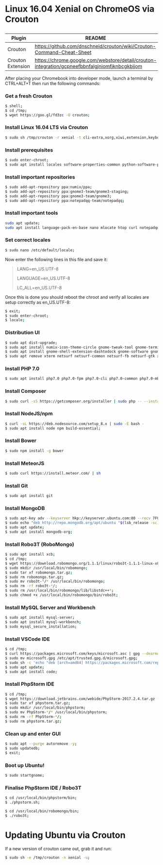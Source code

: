 
# Linux 16.04 Xenial on ChromeOS via Crouton
##

| Plugin | README |
| ------ | ------ |
| Crouton | https://github.com/dnschneid/crouton/wiki/Crouton-Command-Cheat-Sheet |
| Crouton Extension | https://chrome.google.com/webstore/detail/crouton-integration/gcpneefbbnfalgjniomfjknbcgkbijom |

After placing your Chromebook into developer mode, launch a terminal by CTRL+ALT+T then run the following commands:

### Get a fresh Crouton
```sh
$ shell;
$ cd /tmp;
$ wget https://goo.gl/fd3zc -O crouton;
```

### Install Linux 16.04 LTS via Crouton
```sh
$ sudo sh /tmp/crouton -r xenial -t cli-extra,xorg,xiwi,extension,keyboard,audio,chrome,gnome -e;
```

### Install prerequisites
```sh
$ sudo enter-chroot;
$ sudo apt install locales software-properties-common python-software-properties;
```

### Install important repositories
```sh
$ sudo add-apt-repository ppa:numix/ppa;
$ sudo add-apt-repository ppa:gnome3-team/gnome3-staging;
$ sudo add-apt-repository ppa:gnome3-team/gnome3;
$ sudo add-apt-repository ppa:notepadqq-team/notepadqq;
```

### Install important tools
```sh
sudo apt update;
sudo apt install language-pack-en-base nano mlocate htop curl notepadqq preload inxi;
```

### Set correct locales
```sh
$ sudo nano /etc/default/locale;
```
Now enter the following lines in this file and save it:

> LANG=en_US.UTF-8
>
> LANGUAGE=en_US.UTF-8
>
> LC_ALL=en_US.UTF-8

Once this is done you should reboot the chroot and verify all locales are setup correctly as en_US.UTF-8:
```sh
$ exit;
$ sudo enter-chroot;
$ locale;
```

### Distribution UI
```sh
$ sudo apt dist-upgrade;
$ sudo apt install numix-icon-theme-circle gnome-tweak-tool gnome-terminal whoopsie gnome-control-center gnome-online-accounts;
$ sudo apt install gnome-shell-extension-dashtodock gnome-software gnome-software-common gnome-shell-pomodoro;
$ sudo apt remove xterm netsurf netsurf-common netsurf-fb netsurf-gtk xserver-xorg-video-intel;
```

### Install PHP 7.0
```sh
$ sudo apt install php7.0 php7.0-fpm php7.0-cli php7.0-common php7.0-mbstring php7.0-gd php7.0-intl php7.0-xml php7.0-mysql php7.0-mcrypt php7.0-zip;
```

### Install Composer
```sh
$ sudo curl -sS https://getcomposer.org/installer | sudo php -- --install-dir=/usr/local/bin --filename=composer;
```

### Install NodeJS/npm
```sh
$ curl -sL https://deb.nodesource.com/setup_8.x | sudo -E bash -
$ sudo apt install node npm build-essential;
```

### Install Bower
```sh
$ sudo npm install -g bower
```

### Install MeteorJS
```sh
$ sudo curl https://install.meteor.com/ | sh
```

### Install Git
```sh
$ sudo apt install git
```

### Install MongoDB
```sh
$ sudo apt-key adv --keyserver hkp://keyserver.ubuntu.com:80 --recv 7F0CEB10;
$ sudo echo "deb http://repo.mongodb.org/apt/ubuntu "$(lsb_release -sc)"/mongodb-org/3.2 multiverse" | sudo tee /etc/apt/sources.list.d/mongodb-org-3.2.list;
$ sudo apt update;
$ sudo apt install mongodb-org;
```

### Install Robo3T (RoboMongo)
```sh
$ sudo apt install xcb;
$ cd /tmp;
$ wget https://download.robomongo.org/1.1.1/linux/robo3t-1.1.1-linux-x86_64-c93c6b0.tar.gz -O robomongo.tar.gz;
$ sudo mkdir /usr/local/bin/robomongo;
$ sudo tar xf robomongo.tar.gz;
$ sudo rm robomongo.tar.gz;
$ sudo mv robo3t-*/* /usr/local/bin/robomongo;
$ sudo rm -rf robo3t-*/;
$ sudo rm /usr/local/bin/robomongo/lib/libstdc++*;
$ sudo chmod +x /usr/local/bin/robomongo/bin/robo3t;
```

### Install MySQL Server and Workbench
```sh
$ sudo apt install mysql-server;
$ sudo apt install mysql-workbench;
$ sudo mysql_secure_installation;
```

### Install VSCode IDE
```sh
$ cd /tmp;
$ curl https://packages.microsoft.com/keys/microsoft.asc | gpg --dearmor > microsoft.gpg;
$ sudo mv microsoft.gpg /etc/apt/trusted.gpg.d/microsoft.gpg;
$ sudo sh -c 'echo "deb [arch=amd64] https://packages.microsoft.com/repos/vscode stable main" > /etc/apt/sources.list.d/vscode.list';
$ sudo apt update;
$ sudo apt install code;
```

### Install PhpStorm IDE
```sh
$ cd /tmp;
$ wget https://download.jetbrains.com/webide/PhpStorm-2017.2.4.tar.gz -O phpstorm.tar.gz;
$ sudo tar xf phpstorm.tar.gz;
$ sudo mkdir /usr/local/bin/phpstorm;
$ sudo mv PhpStorm-*/* /usr/local/bin/phpstorm;
$ sudo rm -rf PhpStorm-*/;
$ sudo rm phpstorm.tar.gz;
```

### Clean up and enter GUI
```sh
$ sudo apt --purge autoremove -y;
$ sudo updatedb;
$ exit;
```

### Boot up Ubuntu!
```sh
$ sudo startgnome;
```

### Finalise PhpStorm IDE / Robo3T
```sh
$ cd /usr/local/bin/phpstorm/bin;
$ ./phpstorm.sh;

$ cd /usr/local/bin/robomongo/bin;
$ ./robo3t;
```

# Updating Ubuntu via Crouton
If a new version of crouton came out, grab it and run:
```sh
$ sudo sh -e /tmp/crouton -n xenial -u;
```
